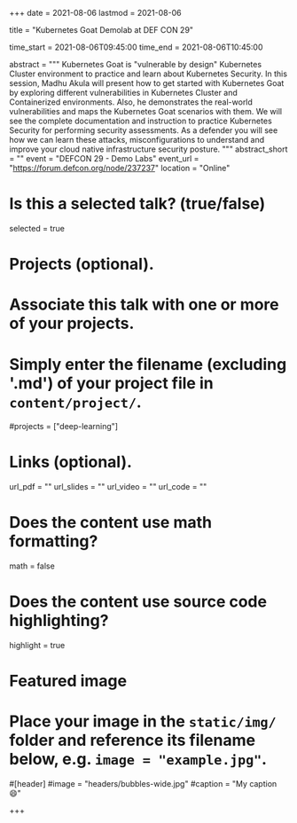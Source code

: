 +++
date = 2021-08-06
lastmod = 2021-08-06

title = "Kubernetes Goat Demolab at DEF CON 29"

time_start = 2021-08-06T09:45:00
time_end = 2021-08-06T10:45:00

abstract = """
Kubernetes Goat is "vulnerable by design" Kubernetes Cluster environment to practice and learn about Kubernetes Security. In this session, Madhu Akula will present how to get started with Kubernetes Goat by exploring different vulnerabilities in Kubernetes Cluster and Containerized environments. Also, he demonstrates the real-world vulnerabilities and maps the Kubernetes Goat scenarios with them. We will see the complete documentation and instruction to practice Kubernetes Security for performing security assessments. As a defender you will see how we can learn these attacks, misconfigurations to understand and improve your cloud native infrastructure security posture.
"""
abstract_short = ""
event = "DEFCON 29 - Demo Labs"
event_url = "https://forum.defcon.org/node/237237"
location = "Online"

# Is this a selected talk? (true/false)
selected = true

# Projects (optional).
#   Associate this talk with one or more of your projects.
#   Simply enter the filename (excluding '.md') of your project file in `content/project/`.
#projects = ["deep-learning"]

# Links (optional).
url_pdf = ""
url_slides = ""
url_video = ""
url_code = ""

# Does the content use math formatting?
math = false

# Does the content use source code highlighting?
highlight = true

# Featured image
# Place your image in the `static/img/` folder and reference its filename below, e.g. `image = "example.jpg"`.

#[header]
#image = "headers/bubbles-wide.jpg"
#caption = "My caption :smile:"

+++
